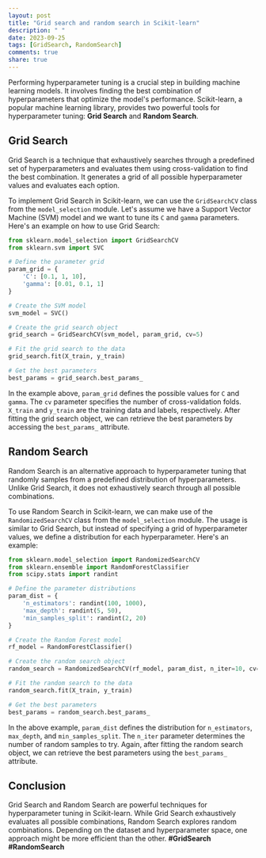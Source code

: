 ```yaml
---
layout: post
title: "Grid search and random search in Scikit-learn"
description: " "
date: 2023-09-25
tags: [GridSearch, RandomSearch]
comments: true
share: true
---
```


Performing hyperparameter tuning is a crucial step in building machine learning models. It involves finding the best combination of hyperparameters that optimize the model's performance. Scikit-learn, a popular machine learning library, provides two powerful tools for hyperparameter tuning: **Grid Search** and **Random Search**.

## Grid Search

Grid Search is a technique that exhaustively searches through a predefined set of hyperparameters and evaluates them using cross-validation to find the best combination. It generates a grid of all possible hyperparameter values and evaluates each option.

To implement Grid Search in Scikit-learn, we can use the `GridSearchCV` class from the `model_selection` module. Let's assume we have a Support Vector Machine (SVM) model and we want to tune its `C` and `gamma` parameters. Here's an example on how to use Grid Search:

```python
from sklearn.model_selection import GridSearchCV
from sklearn.svm import SVC

# Define the parameter grid
param_grid = {
    'C': [0.1, 1, 10],
    'gamma': [0.01, 0.1, 1]
}

# Create the SVM model
svm_model = SVC()

# Create the grid search object
grid_search = GridSearchCV(svm_model, param_grid, cv=5)

# Fit the grid search to the data
grid_search.fit(X_train, y_train)

# Get the best parameters
best_params = grid_search.best_params_
```

In the example above, `param_grid` defines the possible values for `C` and `gamma`. The `cv` parameter specifies the number of cross-validation folds. `X_train` and `y_train` are the training data and labels, respectively. After fitting the grid search object, we can retrieve the best parameters by accessing the `best_params_` attribute.

## Random Search

Random Search is an alternative approach to hyperparameter tuning that randomly samples from a predefined distribution of hyperparameters. Unlike Grid Search, it does not exhaustively search through all possible combinations.

To use Random Search in Scikit-learn, we can make use of the `RandomizedSearchCV` class from the `model_selection` module. The usage is similar to Grid Search, but instead of specifying a grid of hyperparameter values, we define a distribution for each hyperparameter. Here's an example:

```python
from sklearn.model_selection import RandomizedSearchCV
from sklearn.ensemble import RandomForestClassifier
from scipy.stats import randint

# Define the parameter distributions
param_dist = {
    'n_estimators': randint(100, 1000),
    'max_depth': randint(5, 50),
    'min_samples_split': randint(2, 20)
}

# Create the Random Forest model
rf_model = RandomForestClassifier()

# Create the random search object
random_search = RandomizedSearchCV(rf_model, param_dist, n_iter=10, cv=5)

# Fit the random search to the data
random_search.fit(X_train, y_train)

# Get the best parameters
best_params = random_search.best_params_
```

In the above example, `param_dist` defines the distribution for `n_estimators`, `max_depth`, and `min_samples_split`. The `n_iter` parameter determines the number of random samples to try. Again, after fitting the random search object, we can retrieve the best parameters using the `best_params_` attribute.

## Conclusion

Grid Search and Random Search are powerful techniques for hyperparameter tuning in Scikit-learn. While Grid Search exhaustively evaluates all possible combinations, Random Search explores random combinations. Depending on the dataset and hyperparameter space, one approach might be more efficient than the other. **#GridSearch #RandomSearch**